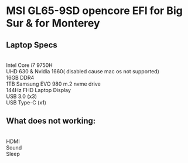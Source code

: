 <h1>
  MSI GL65-9SD opencore EFI for Big Sur & for Monterey
</h1>
<h2>Laptop Specs</h2>
 <br> Intel Core i7 9750H
 <br> UHD 630 & Nvidia 1660( disabled cause mac os not supported)
 <br> 16GB DDR4
 <br> 1TB Samsung EVO 980 m.2 nvme drive 
 <br> 144Hz FHD Laptop Display
 <br> USB 3.0 (x3)
 <br> USB Type-C (x1)
<h2>What does not working:</h2>
 <br>HDMI
 <br>Sound
 <br>Sleep
